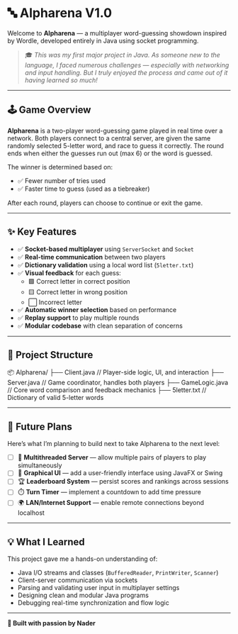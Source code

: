 # 🔤 Alpharena V1.0

Welcome to **Alpharena** — a multiplayer word-guessing showdown inspired by Wordle, developed entirely in Java using socket programming.

> 🎓 *This was my first major project in Java. As someone new to the language, I faced numerous challenges — especially with networking and input handling. But I truly enjoyed the process and came out of it having learned so much!*

---

## 🕹️ Game Overview

**Alpharena** is a two-player word-guessing game played in real time over a network. Both players connect to a central server, are given the same randomly selected 5-letter word, and race to guess it correctly. The round ends when either the guesses run out (max 6) or the word is guessed.

The winner is determined based on:
- ✅ Fewer number of tries used
- ✅ Faster time to guess (used as a tiebreaker)

After each round, players can choose to continue or exit the game.

---

## ✨ Key Features

- ✅ **Socket-based multiplayer** using `ServerSocket` and `Socket`
- ✅ **Real-time communication** between two players
- ✅ **Dictionary validation** using a local word list (`5letter.txt`)
- ✅ **Visual feedback** for each guess:
  - 🟩 Correct letter in correct position  
  - 🟨 Correct letter in wrong position  
  - ⬜ Incorrect letter  
- ✅ **Automatic winner selection** based on performance
- ✅ **Replay support** to play multiple rounds
- ✅ **Modular codebase** with clean separation of concerns

---

## 📁 Project Structure

📦 Alpharena/
├── Client.java // Player-side logic, UI, and interaction
├── Server.java // Game coordinator, handles both players
├── GameLogic.java // Core word comparison and feedback mechanics
├── 5letter.txt // Dictionary of valid 5-letter words

---

## 🚧 Future Plans

Here’s what I’m planning to build next to take Alpharena to the next level:

- [ ] 🧵 **Multithreaded Server** — allow multiple pairs of players to play simultaneously
- [ ] 🎨 **Graphical UI** — add a user-friendly interface using JavaFX or Swing
- [ ] 🏆 **Leaderboard System** — persist scores and rankings across sessions
- [ ] ⏱️ **Turn Timer** — implement a countdown to add time pressure
- [ ] 🌍 **LAN/Internet Support** — enable remote connections beyond localhost

---

## 💡 What I Learned

This project gave me a hands-on understanding of:

- Java I/O streams and classes (`BufferedReader`, `PrintWriter`, `Scanner`)
- Client-server communication via sockets
- Parsing and validating user input in multiplayer settings
- Designing clean and modular Java programs
- Debugging real-time synchronization and flow logic

---

**🚀 Built with passion by Nader**
